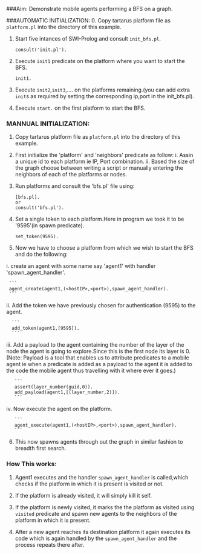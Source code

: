 ###Aim:
Demonstrate mobile agents performing a BFS on a graph.

###AUTOMATIC INITIALIZATION:
0. Copy tartarus platform file as `platform.pl` into the directory of this example.

1. Start five intances of SWI-Prolog and consult `init_bfs.pl`.

   ```
   consult('init.pl').
   ```


2. Execute `init1` predicate on the platform where you want to start the BFS.

   ```
   init1.
   ```

3. Execute `init2`,`init3`,.... on the platforms remaining.(you can add extra `init`s as required by setting the corresponding ip,port in the init_bfs.pl).

4. Execute `start.` on the first platform to start the BFS.

### MANNUAL INITIALIZATION:
1. Copy tartarus platform file as `platform.pl` into the directory of this example.

2. First initialize the 'platform' and 'neighbors' predicate as follow:
  i. Assin a unique id to each platform ie IP, Port combination.
  ii. Based the size of the graph choose between writing a script or manually entering the neighbors     of each of       the platforms or nodes.


3. Run platforms and consult the 'bfs.pl' file using:

   ```
   [bfs.pl].
   or
   consult('bfs.pl').
   ```

4. Set a single token to each platform.Here in program we took it to be '9595'(in spawn predicate).

   ```			
   set_token(9595).
   ```

5. Now we have to choose a platform from which we wish to start the BFS and do the following:

  i. create an agent with some name say 'agent1' with handler 'spawn_agent_handler'.
     
     ```
     agent_create(agent1,(<hostIP>,<port>),spawn_agent_handler).
     ```
  ii. Add the token we have previously chosen for authentication (9595) to the agent.
      
      ```
      add_token(agent1,[9595]).
      ```
      

  iii. Add a payload to the agent containing the number of the layer of the node the agent is going to
       explore.Since this is the first node its layer is 0. (Note: Payload is a tool that enables us to attribute         predicates to a mobile agent ie when a predicate is added as a payload to the agent it is added to the code        the mobile agent thus travelling with it where ever it goes.)
       
       ```
       assert(layer_number(guid,0)).
       add_payload(agent1,[(layer_number,2)]).
       ```
   
   iv. Now execute the agent on the platform.
       
       ```
       agent_execute(agent1,(<hostIP>,<port>),spawn_agent_handler).
       ```

6. This now spawns agents through out the graph in similar fashion to breadth first search.



### How This works:
1. Agent1 executes and the handler `spawn_agent_handler` is called,which checks if the platform in which it is present is visited or not.

2. If the platform is already visited, it will simply kill it self.

3. If the platform is newly visited, it marks the the platform as visited using `visited` predicate and spawn new agents to the neighbors of the platform in which it is present.

4. After a new agent reaches its destination platform it again executes its code which is again handled by the `spawn_agent_handler` and the process repeats there after.

